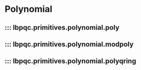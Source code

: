 # Polynomial

## ::: lbpqc.primitives.polynomial.poly

## ::: lbpqc.primitives.polynomial.modpoly


## ::: lbpqc.primitives.polynomial.polyqring

